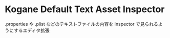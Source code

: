 # Kogane Default Text Asset Inspector

.properties や .plist などのテキストファイルの内容を Inspector で見られるようにするエディタ拡張